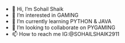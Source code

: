 - 👋 Hi, I’m Sohail Shaik
- 👀 I’m interested in GAMING
- 🌱 I’m currently learning PYTHON & JAVA
- 💞️ I’m looking to collaborate on PYGAMING
- 📫 How to reach me IG:@SOHAILSHAIK2911

<!---
iamsmks/iamsmks is a ✨ special ✨ repository because its `README.md` (this file) appears on your GitHub profile.
You can click the Preview link to take a look at your changes.
--->
